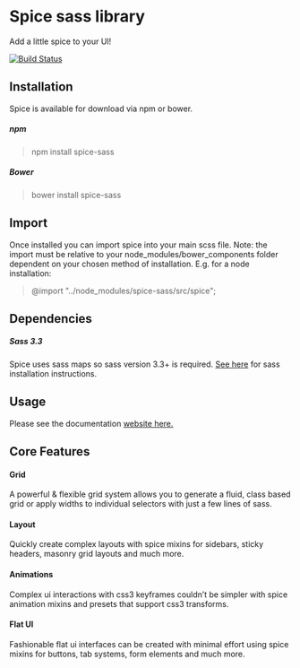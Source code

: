 Spice sass library 
=====================

Add a little spice to your UI!

[![Build Status](https://travis-ci.org/spice-sass/spice.svg)](https://travis-ci.org/spice-sass/spice)

## Installation

Spice is available for download via npm or bower.

##### npm

> npm install spice-sass

##### Bower

> bower install spice-sass

## Import

Once installed you can import spice into your main scss file. Note: the import must be relative to your node_modules/bower_components folder dependent on your chosen method of installation. E.g. for a node installation:

> @import "../node_modules/spice-sass/src/spice";

## Dependencies

##### Sass 3.3

Spice uses sass maps so sass version 3.3+ is required. [See here](http://sass-lang.com/install) for sass installation instructions.

## Usage

Please see the documentation [website here.](http://spice-sass.github.io/documentation)

## Core Features

#### Grid

A powerful & flexible grid system allows you to generate a fluid, class based grid or apply widths to individual selectors with just a few lines of sass.

#### Layout

Quickly create complex layouts with spice mixins for sidebars, sticky headers, masonry grid layouts and much more.

#### Animations

Complex ui interactions with css3 keyframes couldn’t be simpler with spice animation mixins and presets that support css3 transforms.

#### Flat UI

Fashionable flat ui interfaces can be created with minimal effort using spice mixins for buttons, tab systems, form elements and much more.

